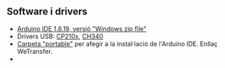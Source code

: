 ## Software i drivers

- [Arduino IDE 1.8.19, versió "Windows zip file"](https://www.arduino.cc/en/software)
- Drivers USB: [CP210x](https://www.silabs.com/documents/public/software/CP210x_Universal_Windows_Driver.zip), [CH340](http://www.wch.cn/downloads/file/5.html?time=2022-02-08%2002:45:11&code=226CzhywtaruMGsBkHamr8AuqMJseh21Gj52L5uR)
- [Carpeta "portable"](https://we.tl/t-jsrrLePkPa) per afegir a la instal·lació de l'Arduino IDE. Enllaç WeTransfer.
- 
